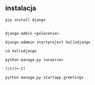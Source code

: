 
## instalacja

    pip install django

## 

    django-admin <polecenie>

    django-admmin startproject hellodjango
    
    cd hellodjango

    python manage.py runserver

    (ctrl+ C)

    python manage.py startapp greetings

